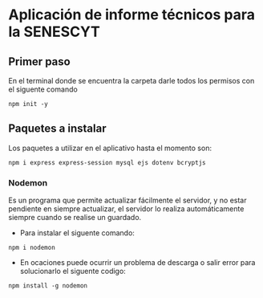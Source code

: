 # Aplicación de informe técnicos para la SENESCYT

## Primer paso 
En el terminal donde se encuentra la carpeta darle todos los permisos con el siguente comando
``` 
npm init -y
```

## Paquetes a instalar 
Los paquetes a utilizar en el aplicativo hasta el momento son:
```
npm i express express-session mysql ejs dotenv bcryptjs
```

### Nodemon
Es un programa que permite actualizar fácilmente el servidor, y no estar pendiente en siempre actualizar, el servidor lo realiza automáticamente siempre cuando se realise un guardado.
- Para instalar el siguente comando:
```
npm i nodemon
```
- En ocaciones puede ocurrir un problema de descarga o salir error para solucionarlo el siguente codigo:
```
npm install -g nodemon
```

